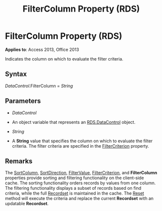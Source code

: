 ﻿---
title: FilterColumn Property (RDS)
TOCTitle: FilterColumn Property (RDS)
ms:assetid: fb5d9f23-b62a-8131-d6ff-8b7ed8bb825c
ms:mtpsurl: https://msdn.microsoft.com/library/JJ250287(v=office.15)
ms:contentKeyID: 48548868
ms.date: 09/18/2015
mtps_version: v=office.15
---

# FilterColumn Property (RDS)


**Applies to**: Access 2013, Office 2013



Indicates the column on which to evaluate the filter criteria.

## Syntax

*DataControl*.FilterColumn = *String*

## Parameters

  - *DataControl*

  - An object variable that represents an [RDS.DataControl](datacontrol-object-rds.md) object.

  - *String*

  - A **String** value that specifies the column on which to evaluate the filter criteria. The filter criteria are specified in the [FilterCriterion](filtercriterion-property-rds.md) property.

## Remarks

The [SortColumn](sortcolumn-property-rds.md), [SortDirection](sortdirection-property-rds.md), [FilterValue](filtervalue-property-rds.md), [FilterCriterion](filtercriterion-property-rds.md), and **FilterColumn** properties provide sorting and filtering functionality on the client-side cache. The sorting functionality orders records by values from one column. The filtering functionality displays a subset of records based on find criteria, while the full [Recordset](recordset-object-ado.md) is maintained in the cache. The [Reset](reset-method-rds.md) method will execute the criteria and replace the current **Recordset** with an updatable **Recordset**.

